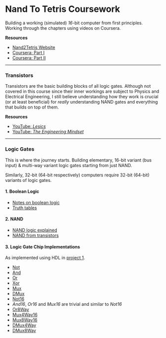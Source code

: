 # Nand To Tetris Coursework
Building a working (simulated) *16*-bit computer from first principles. Working through the chapters using videos on Coursera.

**Resources**
* [Nand2Tetris Website](https://www.nand2tetris.org/)
* [Coursera: Part I](https://www.coursera.org/learn/build-a-computer)
* [Coursera: Part II](https://www.coursera.org/learn/nand2tetris2)

---

### Transistors
Transistors are the basic building blocks of all logic gates. Although not covered in this course since their inner workings are subject to Physics and Electrical Engineering, I still believe understanding how they work is crucial (or at least beneficial) for *really* understanding NAND gates and everything that builds on top of them.

**Resources**
* [YouTube: *Lesics*](https://www.youtube.com/watch?v=7ukDKVHnac4&ab_channel=Lesics)
* [YouTube: *The Engineering Mindset*](https://www.youtube.com/watch?v=J4oO7PT_nzQ&ab_channel=TheEngineeringMindset)

---

### Logic Gates
This is where the journey starts. Building elementary, 16-bit variant (bus input) & multi-way variant logic gates starting from just NAND.

Similarly, 32-bit (64-bit respectively) computers require 32-bit (64-bit) variants of logic gates.

#### 1. Boolean Logic
* [Notes on boolean logic](bool_notes.md)
* [Truth tables](https://en.wikipedia.org/wiki/Truth_table#Binary_operations)

#### 2. NAND
* [NAND logic explained](https://www.electronics-tutorials.ws/boolean/bool_4.html)
* [NAND from transistors](https://mathcenter.oxford.emory.edu/site/cs170/nandFromTransistors/)

#### 3. Logic Gate Chip Implementations
As implemented using HDL in [project 1](projects/01/).

* [Not](diagrams/not.png)
* [And](diagrams/and.png)
* [Or](diagrams/or.png)
* [Xor](diagrams/xor.png)
* [Mux](diagrams/mux.png)
* [DMux](diagrams/dmux.png)
* [Not16](diagrams/not16.png)
* *And16*, *Or16* and *Mux16* are trivial and similar to *Not16*
* [Or8Way](diagrams/or8way.png)
* [Mux4Way16](diagrams/mux4way16.png)
* [Mux8Way16](diagrams/mux8way16.png)
* [DMux4Way](diagrams/dmux4way.png)
* [DMux8Way](diagrams/dmux8way.png)

<!--
---

### Beyond NAND (FPGAs)
Field Programmable Gate Arrays - tbd

* Digital vs analog
* LUTs
* FPGAs
    + [YouTube: *EEVblog*](https://www.youtube.com/watch?v=gUsHwi4M4xE&ab_channel=EEVblog)
    + [YouTube: *Charles Clayton* (short)](https://www.youtube.com/watch?v=iHg0mmIg0UU&ab_channel=CharlesClayton)
    + reprogrammable
    + versatile (can do anything in the digital domain)
    + fast
    + parallel

-->